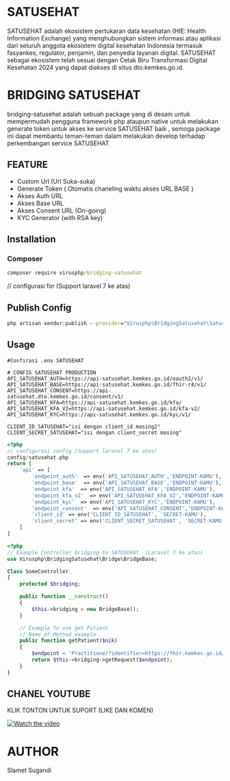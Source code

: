 # SATUSEHAT

SATUSEHAT adalah ekosistem pertukaran data kesehatan (HIE: Health Information Exchange) yang menghubungkan sistem informasi atau aplikasi dari seluruh anggota ekosistem digital kesehatan Indonesia termasuk fasyankes, regulator, penjamin, dan penyedia layanan digital. SATUSEHAT sebagai ekosistem telah sesuai dengan Cetak Biru Transformasi Digital Kesehatan 2024 yang dapat diakses di situs dto.kemkes.go.id.

# BRIDGING SATUSEHAT

bridging-satusehat adalah sebuah package yang di desain untuk mempermudah pengguna framework php ataupun native untuk melakukan generate token untuk akses ke service SATUSEHAT baik , semoga package ini dapat membantu teman-teman dalam melakukan develop terhadap perkembangan service SATUSEHAT

## FEATURE

- Custom Url (Url Suka-suka)
- Generate Token ( Otomatis chaneling waktu akses URL BASE )
- Akses Auth URL
- Akses Base URL
- Akses Consent URL (On-going)
- KYC Generator (with RSA key)

## Installation

### Composer

```cmd
composer require virusphp/bridging-satusehat
```

// configurasi for (Support laravel 7 ke atas)

## Publish Config

```cmd
php artisan vendor:publish --provider="Virusphp\BridgingSatusehat\SatusehatServiceProvider" --tag=config
```

## Usage

```env
#Confirasi .env SATUSEHAT

# CONFIG SATUSEHAT PRODUCTION
API_SATUSEHAT_AUTH=https://api-satusehat.kemkes.go.id/oauth2/v1/
API_SATUSEHAT_BASE=https://api-satusehat.kemkes.go.id/fhir-r4/v1/
API_SATUSEHAT_CONSENT=https://api-satusehat.dto.kemkes.go.id/consent/v1/
API_SATUSEHAT_KFA=https://api-satusehat.kemkes.go.id/kfa/
API_SATUSEHAT_KFA_V2=https://api-satusehat.kemkes.go.id/kfa-v2/
API_SATUSEHAT_KYC=https://api-satusehat.kemkes.go.id/kyc/v1/

CLIENT_ID_SATUSEHAT="isi dengan client_id masing2"
CLIENT_SECRET_SATUSEHAT="isi dengan client_secret masing"

```

```php
<?php
// configurasi config (Support laravel 7 ke atas)
config/satusehat.php
return [
	'api' => [
		'endpoint_auth'  => env('API_SATUSEHAT_AUTH','ENDPOINT-KAMU'),
		'endpoint_base'  => env('API_SATUSEHAT_BASE','ENDPOINT-KAMU'),
		'endpoint_kfa'  => env('API_SATUSEHAT_KFA','ENDPOINT-KAMU'),
		'endpoint_kfa_v2'  => env('API_SATUSEHAT_KFA_V2','ENDPOINT-KAMU'),
		'endpoint_kyc'  => env('API_SATUSEHAT_KYC','ENDPOINT-KAMU'),
		'endpoint_consent'  => env('API_SATUSEHAT_CONSENT','ENDPOINT-KAMU'),
		'client_id' => env('CLIENT_ID_SATUSEHAT', 'SECRET-KAMU'),
		'client_secret' => env('CLIENT_SECRET_SATUSEHAT', 'SECRET-KAMU'),
	]
]

```

```php
<?php
// Example Controller bridging to SATUSEHAT  (Laravel 7 ke atas)
use Virusphp\BridgingSatusehat\Bridge\BridgeBase;

Class SomeController
{
	protected $bridging;

	public function __construct()
	{
		$this->bridging = new BridgeBase();
	}

	// Example To use get Patient
	// Name of Method example
	public function getPatient($nik)
	{
		$endpoint = 'Practitioner?identifier=https://fhir.kemkes.go.id/id/nik|'. $nik;
		return $this->bridging->getRequest($endpoint);
	}
}
```

## CHANEL YOUTUBE

KLIK TONTON UNTUK SUPORT (LIKE DAN KOMEN)

[![Watch the video](https://yt3.ggpht.com/ytc/AMLnZu8mCU3GUNwlmATLo2gLb0K_jaWjahlc_qmbRxEl=s88-c-k-c0x00ffffff-no-rj)](https://www.youtube.com/watch?v=Gq8-YOnsR-k&t=257s)

# AUTHOR

Slamet Sugandi
